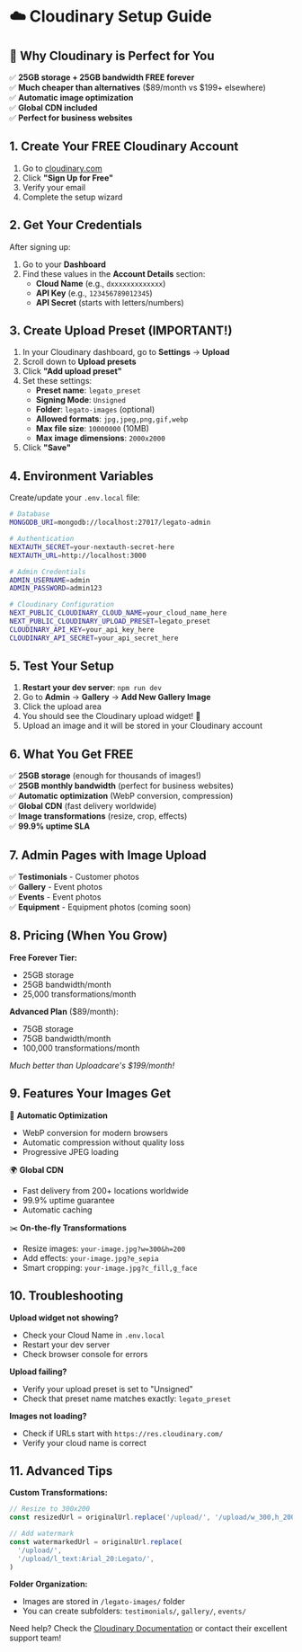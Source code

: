 # ☁️ Cloudinary Setup Guide

## 🎉 Why Cloudinary is Perfect for You

✅ **25GB storage + 25GB bandwidth FREE forever**  
✅ **Much cheaper than alternatives** ($89/month vs $199+ elsewhere)  
✅ **Automatic image optimization**  
✅ **Global CDN included**  
✅ **Perfect for business websites**

## 1. Create Your FREE Cloudinary Account

1. Go to [cloudinary.com](https://cloudinary.com)
2. Click **"Sign Up for Free"**
3. Verify your email
4. Complete the setup wizard

## 2. Get Your Credentials

After signing up:

1. Go to your **Dashboard**
2. Find these values in the **Account Details** section:
   - **Cloud Name** (e.g., `dxxxxxxxxxxxxx`)
   - **API Key** (e.g., `123456789012345`)
   - **API Secret** (starts with letters/numbers)

## 3. Create Upload Preset (IMPORTANT!)

1. In your Cloudinary dashboard, go to **Settings** → **Upload**
2. Scroll down to **Upload presets**
3. Click **"Add upload preset"**
4. Set these settings:
   - **Preset name**: `legato_preset`
   - **Signing Mode**: `Unsigned`
   - **Folder**: `legato-images` (optional)
   - **Allowed formats**: `jpg,jpeg,png,gif,webp`
   - **Max file size**: `10000000` (10MB)
   - **Max image dimensions**: `2000x2000`
5. Click **"Save"**

## 4. Environment Variables

Create/update your `.env.local` file:

```bash
# Database
MONGODB_URI=mongodb://localhost:27017/legato-admin

# Authentication
NEXTAUTH_SECRET=your-nextauth-secret-here
NEXTAUTH_URL=http://localhost:3000

# Admin Credentials
ADMIN_USERNAME=admin
ADMIN_PASSWORD=admin123

# Cloudinary Configuration
NEXT_PUBLIC_CLOUDINARY_CLOUD_NAME=your_cloud_name_here
NEXT_PUBLIC_CLOUDINARY_UPLOAD_PRESET=legato_preset
CLOUDINARY_API_KEY=your_api_key_here
CLOUDINARY_API_SECRET=your_api_secret_here
```

## 5. Test Your Setup

1. **Restart your dev server**: `npm run dev`
2. Go to **Admin** → **Gallery** → **Add New Gallery Image**
3. Click the upload area
4. You should see the Cloudinary upload widget! 🎉
5. Upload an image and it will be stored in your Cloudinary account

## 6. What You Get FREE

✅ **25GB storage** (enough for thousands of images!)  
✅ **25GB monthly bandwidth** (perfect for business websites)  
✅ **Automatic optimization** (WebP conversion, compression)  
✅ **Global CDN** (fast delivery worldwide)  
✅ **Image transformations** (resize, crop, effects)  
✅ **99.9% uptime SLA**

## 7. Admin Pages with Image Upload

✅ **Testimonials** - Customer photos  
✅ **Gallery** - Event photos  
✅ **Events** - Event photos  
✅ **Equipment** - Equipment photos (coming soon)

## 8. Pricing (When You Grow)

**Free Forever Tier:**

- 25GB storage
- 25GB bandwidth/month
- 25,000 transformations/month

**Advanced Plan** ($89/month):

- 75GB storage
- 75GB bandwidth/month
- 100,000 transformations/month

_Much better than Uploadcare's $199/month!_

## 9. Features Your Images Get

🚀 **Automatic Optimization**

- WebP conversion for modern browsers
- Automatic compression without quality loss
- Progressive JPEG loading

🌍 **Global CDN**

- Fast delivery from 200+ locations worldwide
- 99.9% uptime guarantee
- Automatic caching

✂️ **On-the-fly Transformations**

- Resize images: `your-image.jpg?w=300&h=200`
- Add effects: `your-image.jpg?e_sepia`
- Smart cropping: `your-image.jpg?c_fill,g_face`

## 10. Troubleshooting

**Upload widget not showing?**

- Check your Cloud Name in `.env.local`
- Restart your dev server
- Check browser console for errors

**Upload failing?**

- Verify your upload preset is set to "Unsigned"
- Check that preset name matches exactly: `legato_preset`

**Images not loading?**

- Check if URLs start with `https://res.cloudinary.com/`
- Verify your cloud name is correct

## 11. Advanced Tips

**Custom Transformations:**

```javascript
// Resize to 300x200
const resizedUrl = originalUrl.replace('/upload/', '/upload/w_300,h_200/')

// Add watermark
const watermarkedUrl = originalUrl.replace(
  '/upload/',
  '/upload/l_text:Arial_20:Legato/',
)
```

**Folder Organization:**

- Images are stored in `/legato-images/` folder
- You can create subfolders: `testimonials/`, `gallery/`, `events/`

Need help? Check the [Cloudinary Documentation](https://cloudinary.com/documentation) or contact their excellent support team!
